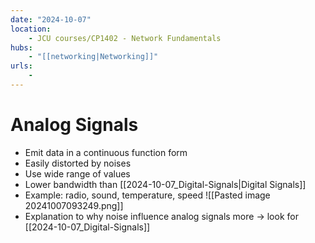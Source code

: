 ```yaml
---
date: "2024-10-07"
location: 
    - JCU courses/CP1402 - Network Fundamentals
hubs: 
    - "[[networking|Networking]]"
urls:
    - 
---
```


# Analog Signals
+ Emit data in a continuous function form 
+ Easily distorted by noises
+ Use wide range of values 
+ Lower bandwidth than [[2024-10-07_Digital-Signals|Digital Signals]]
+ Example: radio, sound, temperature, speed
![[Pasted image 20241007093249.png]]
+ Explanation to why noise influence analog signals more -> look for [[2024-10-07_Digital-Signals]]
